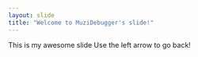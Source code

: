 ```yaml
---
layout: slide
title: "Welcome to MuziDebugger's slide!"
---
```

This is my awesome slide
Use the left arrow to go back!

